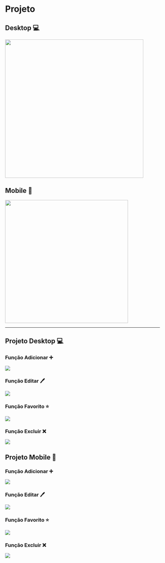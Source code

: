 # Projeto

## Desktop 💻

<img src="public/Assets/read-image/extra-device-image.png" width="450" heigth="600">

## Mobile 📱

<img src="public/Assets/read-image/mobile-device-image.png" width="400" heigth="500">

<hr>

## Projeto Desktop 💻

### Função Adicionar ➕

<img src="public/Assets/gifs/Extra-device/add/Extra-add.gif">

### Função Editar 🖊️

<img src="public/Assets/gifs/Extra-device/edit/Extra-edit.gif">

### Função Favorito ⭐

<img src="public/Assets/gifs/Extra-device/favorite/Extra-favorite.gif">

### Função Excluir ❌

<img src="public/Assets/gifs/Extra-device/delete/Extra-delete.gif">

## Projeto Mobile 📱

### Função Adicionar ➕

<img src="public/Assets/gifs/Mobile-device/add/Mobile-add.gif">

### Função Editar 🖊️

<img src="public/Assets/gifs/Mobile-device/edit/Mobile-edit.gif">

### Função Favorito ⭐

<img src="public/Assets/gifs/Mobile-device/favorite/Mobile-favorite.gif">

### Função Excluir ❌

<img src="public/Assets/gifs/Mobile-device/delete/Mobile-delete.gif">
